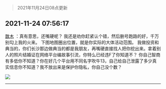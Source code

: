 > 2021年11月24日08点更新
<link rel="stylesheet" href="https://cdn.jsdelivr.net/gh/taotie6/sampleJSON@main/css/photo_show.css">
<meta name="referrer" content="no-referrer" />


 ## 2021-11-24 07:56:17 

 [㪚木](https://www.coolapk.com/feed/31673310?shareKey=ZTJjYmMwNmM0NWJhNjE5ZDgzZDU~) ：真有意思，还嘴硬呢？
我还是劝你赶紧认个错，然后删号跑路的好，千万别勾上我的火来。
下图地图圈出位置，就是你实际的大体活动范围。
我做投资和典当的，你们长沙那边做典当的都是我朋友，再嘴硬直接找人把你挖出来。拿着别人的照片结婚证在网络平台编故事引流，你特么已经违F了你知道不？<!--break-->
你自己智商有多低你不知道？你在好几个平台用不同名字吹牛13，自己给自己泄露了多少真实信息你不知道？我不放出来是保护你隐私，你自己没个数？ 

<div class="album">
<img class="img-item" src="http://image.coolapk.com/feed/2021/1124/07/1081091_6ead5f73_1776_5597_184@1080x2328.jpeg" />
</div>

 ------- 

